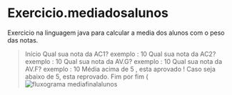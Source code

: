 # Exercicio.mediadosalunos
Exercicio na linguagem java para calcular a media dos alunos com o peso das notas.
>Início 
Qual sua nota da AC1? exemplo : 10
Qual sua nota da AC2? exemplo : 10
Qual sua nota da AV.G? exemplo : 10
Qual sua nota da AV.F? exemplo : 10
Média acima de 5 , esta aprovado !
Caso seja abaixo de 5, esta reprovado.
Fim por fim
(![fluxograma mediafinalalunos](https://user-images.githubusercontent.com/99374140/168502781-5ee17cc2-0909-4ee7-aa88-97c0801180ae.png)
